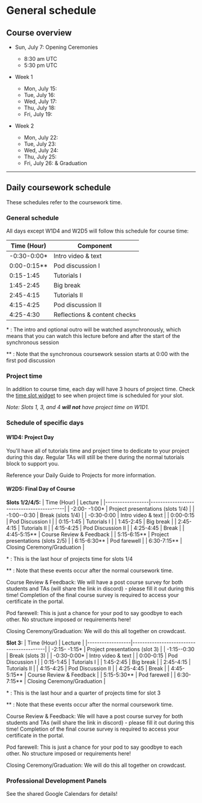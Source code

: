 # General schedule

## Course overview

* Sun, July 7: Opening Ceremonies
    * 8:30 am UTC
    * 5:30 pm UTC
    
* Week 1
    * Mon, July 15: 
    * Tue, July 16: 
    * Wed, July 17: 
    * Thu, July 18: 
    * Fri, July 19: 
     
* Week 2
    * Mon, July 22: 
    * Tue, July 23: 
    * Wed, July 24: 
    * Thu, July 25: 
    * Fri, July 26: & Graduation 
    
----

## Daily coursework schedule
These schedules refer to the coursework time.

### General schedule
All days except W1D4 and W2D5 will follow this schedule for course time:
 
|    Time (Hour)   |    Component                          |
|------------------|---------------------------------------|
|   -0:30-0:00\*   |    Intro video & text                 |
|    0:00-0:15\**  |    Pod discussion I                   |
|    0:15-1:45     |    Tutorials I                        |
|    1:45-2:45     |    Big break                          |
|    2:45-4:15     |    Tutorials II                       |
|    4:15-4:25     |    Pod discussion II                  |
|    4:25-4:30     |    Reflections & content checks       |    

\* : The intro and optional outro will be watched asynchronously, which means that you can watch this lecture before and after the start of the synchronous session

\** : Note that the synchronous coursework session starts at 0:00 with the first pod discussion

### Project time
In addition to course time, each day will have 3 hours of project time. Check the [time slot widget](https://neuromatchacademy.github.io/widgets/tz.html) to see when project time is scheduled for your slot.

*Note: Slots 1, 3, and 4 **will not** have project time on W1D1.* 

### Schedule of specific days
<!--
#### W2D1: Modeling Practice & Half Project Day (Project Proposals)
*For more info on the components of this day, please see the daily guide for projects [here](https://compneuro.neuromatch.io/projects/docs/project_guidance.html#w1d2-coursework-tuesday-project-block-2-tuesday-for-slot-1-3-5-wednesday-for-slot-2-4)*

|    Time (Hour)   |    Component                          |
|------------------|---------------------------------------|
|   -0:30-0:00     |    Intro video & text                 |
|    0:00-2:00     |    Tutorial                           |
|    2:00-2:15\*   |    Outro                              |
|    2:15-3:15     |    Big break                          |
|    3:15-4:30     |    Literature review                  |

\* : While outros for other days are optional to watch, we ask that you watch this one.

During next available project time (which could be on the next day):

|    Time (Hour)   |    Component                          |
|------------------|---------------------------------------|
|    0:00-0:45\*   |    Finish literature review           |
|    0:45-3:00     |    Project proposal                   |

\* : Note that this refers to the start of the projects time, not the coursework time like usual

#### W2D5: Project Day (Abstract Writing Day)
*For more info on the components of this day, please see the daily guide for projects [here](https://compneuro.neuromatch.io/projects/docs/project_guidance.html#day-10-8h-friday-for-everyone)*

**Slots 1/3/4:**

During project time:

|    Time (Hour)   |    Component                          |
|------------------|---------------------------------------|
|    0:00-2:00\*   |    Abstract workshop                  |
|    2:00-2:15     |    Break                              |
|    2:15-3:00     |    Individual abstract editing        |

\* : Note that this refers to the start of the projects time, not the coursework time like usual

During coursework time:

|    Time (Hour)   |    Component                          |
|------------------|---------------------------------------|
|    0:00-0:45     |    Individual abstract editing II     |
|    0:45-1:30\*   |    Mentor meeting                     |
|    1:30-2:30     |    Big break                          |
|    2:30-3:30     |    Pod abstract swap                  |
|    3:30-4:30     |    Finalize abstract                  |

\* : Timing of this mentor meeting may need to vary based on mentor availability

**Slots 2/5:**

During coursework time:

|    Time (Hour)   |    Component                          |
|------------------|---------------------------------------|
|    0:00-2:00\*   |    Abstract workshop                  |
|    2:00-3:00     |    Big break                          |
|    3:00-4:30     |    Individual abstract editing        |


During project time:

|    Time (Hour)   |    Component                          |
|------------------|---------------------------------------|
|    0:00-0:45\*, \**  |    Mentor meeting                  |
|    0:45-1:45     |    Pod abstract swap                  |
|    1:45-2:00     |    Break                              |
|    2:00-3:00     |   Finalize abstract                   |

\* : Note that this refers to the start of the projects time, not the coursework time like usual

\** : Timing of this mentor meeting may need to vary based on mentor availability
-->
#### W1D4: Project Day 
You'll have all of tutorials time and project time to dedicate to your project during this day. Regular TAs will still be there during the normal tutorials block to support you. 

Reference your Daily Guide to Projects for more information. 

#### W2D5: Final Day of Course

**Slots 1/2/4/5:**
|    Time (Hour)   |    Lecture                               |
|------------------|------------------------------------------|
|   -2:00- -1:00\*  |    Project presentations (slots 1/4)  |
|   -1:00--0:30     |    Break (slots 1/4)                  |
|   -0:30-0:00     |    Intro video & text                    |
|    0:00-0:15      |    Pod Discussion I                      |
|    0:15-1:45      |    Tutorials I                           |
|    1:45-2:45      |    Big break                             |
|    2:45-4:15      |    Tutorials II                          |
|    4:15-4:25      |    Pod Discussion II                     |
|    4:25-4:45      |    Break                                 |
|    4:45-5:15\**   |    Course Review & Feedback                     |
|    5:15-6:15\**   |    Project presentations (slots 2/5)     | 
|    6:15-6:30\**   |    Pod farewell                         |
|    6:30-7:15\**   |    Closing Ceremony/Graduation           |

\* : This is the last hour of projects time for slots 1/4

\** : Note that these events occur after the normal coursework time.
 
Course Review & Feedback: We will have a post course survey for both students and TAs (will share the link in discord) - please fill it out during this time! Completion of the final course survey is required to access your certificate in the portal. 

Pod farewell: This is just a chance for your pod to say goodbye to each other. No structure imposed or requirements here!

Closing Ceremony/Graduation: We will do this all together on crowdcast.


**Slot 3:**
|    Time (Hour)   |    Lecture                               |
|------------------|------------------------------------------|
|   -2:15- -1:15\*  |    Project presentations (slot 3)  |
|   -1:15--0:30     |    Break (slots 3)                  |
|   -0:30-0:00\*    |    Intro video & text                    |
|    0:00-0:15      |    Pod Discussion I                      |
|    0:15-1:45      |    Tutorials I                           |
|    1:45-2:45      |    Big break                             |
|    2:45-4:15      |    Tutorials II                          |
|    4:15-4:25      |    Pod Discussion II                     |
|    4:25-4:45      |    Break                                 |
|    4:45-5:15\**   |    Course Review & Feedback              |
|    5:15-5:30\**   |    Pod farewell                         |
|    6:30-7:15\**   |    Closing Ceremony/Graduation           |

\* : This is the last hour and a quarter of projects time for slot 3

\** : Note that these events occur after the normal coursework time.

Course Review & Feedback: We will have a post course survey for both students and TAs (will share the link in discord) - please fill it out during this time! Completion of the final course survey is required to access your certificate in the portal. 

Pod farewell: This is just a chance for your pod to say goodbye to each other. No structure imposed or requirements here!

Closing Ceremony/Graduation: We will do this all together on crowdcast.


### Professional Development Panels

See the shared Google Calendars for details! 
